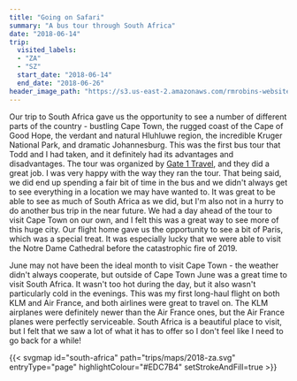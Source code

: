 ```yaml
---
title: "Going on Safari"
summary: "A bus tour through South Africa"
date: "2018-06-14"
trip:
  visited_labels:
  - "ZA"
  - "SZ"
  start_date: "2018-06-14"
  end_date: "2018-06-26"
header_image_path: "https://s3.us-east-2.amazonaws.com/rmrobins-website-photos/2018-06-south-africa/IMG_1139.jpg"
---
```


Our trip to South Africa gave us the opportunity to see a number of different parts of the country - bustling Cape Town, the rugged coast of the Cape of Good Hope, the verdant and natural Hluhluwe region, the incredible Kruger National Park, and dramatic Johannesburg. This was the first bus tour that Todd and I had taken, and it definitely had its advantages and disadvantages. The tour was organized by [Gate 1 Travel](https://www.gate1travel.com/), and they did a great job. I was very happy with the way they ran the tour. That being said, we did end up spending a fair bit of time in the bus and we didn't always get to see everything in a location we may have wanted to. It was great to be able to see as much of South Africa as we did, but I'm also not in a hurry to do another bus trip in the near future. We had a day ahead of the tour to visit Cape Town on our own, and I felt this was a great way to see more of this huge city. Our flight home gave us the opportunity to see a bit of Paris, which was a special treat. It was especially lucky that we were able to visit the Notre Dame Cathedral before the catastrophic fire of 2019.

June may not have been the ideal month to visit Cape Town - the weather didn't always cooperate, but outside of Cape Town June was a great time to visit South Africa. It wasn't too hot during the day, but it also wasn't particularly cold in the evenings. This was my first long-haul flight on both KLM and Air France, and both airlines were great to travel on. The KLM airplanes were definitely newer than the Air France ones, but the Air France planes were perfectly serviceable. South Africa is a beautiful place to visit, but I felt that we saw a lot of what it has to offer so I don't feel like I need to go back for a while!

{{< svgmap id="south-africa" path="trips/maps/2018-za.svg" entryType="page" highlightColour="#EDC7B4" setStrokeAndFill=true >}}
